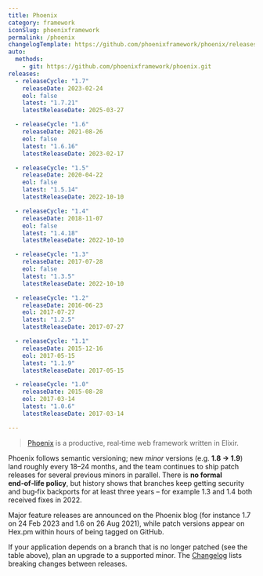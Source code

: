 ```yaml
---
title: Phoenix
category: framework
iconSlug: phoenixframework
permalink: /phoenix
changelogTemplate: https://github.com/phoenixframework/phoenix/releases/tag/v__LATEST__
auto:
  methods:
    - git: https://github.com/phoenixframework/phoenix.git
releases:
  - releaseCycle: "1.7"
    releaseDate: 2023-02-24
    eol: false
    latest: "1.7.21"
    latestReleaseDate: 2025-03-27

  - releaseCycle: "1.6"
    releaseDate: 2021-08-26
    eol: false
    latest: "1.6.16"
    latestReleaseDate: 2023-02-17

  - releaseCycle: "1.5"
    releaseDate: 2020-04-22
    eol: false
    latest: "1.5.14"
    latestReleaseDate: 2022-10-10

  - releaseCycle: "1.4"
    releaseDate: 2018-11-07
    eol: false
    latest: "1.4.18"
    latestReleaseDate: 2022-10-10

  - releaseCycle: "1.3"
    releaseDate: 2017-07-28
    eol: false
    latest: "1.3.5"
    latestReleaseDate: 2022-10-10

  - releaseCycle: "1.2"
    releaseDate: 2016-06-23
    eol: 2017-07-27
    latest: "1.2.5"
    latestReleaseDate: 2017-07-27

  - releaseCycle: "1.1"
    releaseDate: 2015-12-16
    eol: 2017-05-15
    latest: "1.1.9"
    latestReleaseDate: 2017-05-15

  - releaseCycle: "1.0"
    releaseDate: 2015-08-28
    eol: 2017-03-14
    latest: "1.0.6"
    latestReleaseDate: 2017-03-14

---
```


> [Phoenix](https://www.phoenixframework.org/) is a productive, real‑time web framework written in Elixir.  

Phoenix follows semantic versioning; new _minor_ versions (e.g. **1.8 → 1.9**) land roughly every 18–24 months, and the team continues to ship patch releases for several previous minors in parallel. There is **no formal end‑of‑life policy**, but history shows that branches keep getting security and bug‑fix backports for at least three years – for example 1.3 and 1.4 both received fixes in 2022.

Major feature releases are announced on the Phoenix blog (for instance 1.7 on 24 Feb 2023 and 1.6 on 26 Aug 2021), while patch versions appear on Hex.pm within hours of being tagged on GitHub.

If your application depends on a branch that is no longer patched (see the table above), plan an upgrade to a supported minor. The [Changelog](https://github.com/phoenixframework/phoenix/blob/main/CHANGELOG.md) lists breaking changes between releases.
